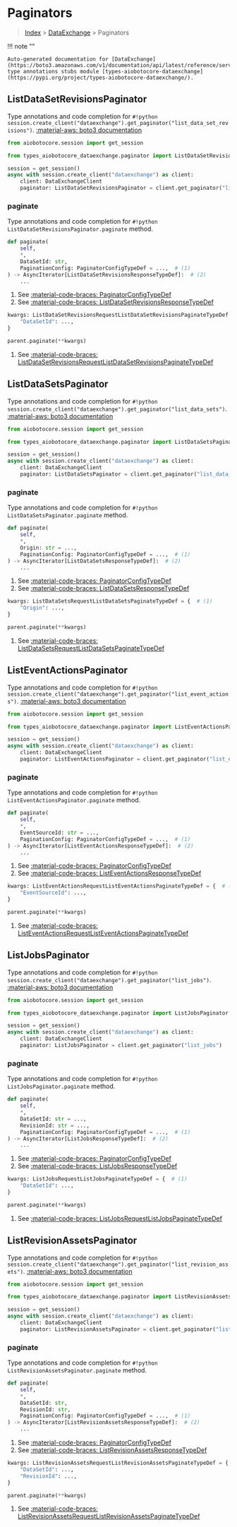 # Paginators

> [Index](../README.md) > [DataExchange](./README.md) > Paginators

!!! note ""

    Auto-generated documentation for [DataExchange](https://boto3.amazonaws.com/v1/documentation/api/latest/reference/services/dataexchange.html#DataExchange)
    type annotations stubs module [types-aiobotocore-dataexchange](https://pypi.org/project/types-aiobotocore-dataexchange/).

## ListDataSetRevisionsPaginator

Type annotations and code completion for `#!python session.create_client("dataexchange").get_paginator("list_data_set_revisions")`.
[:material-aws: boto3 documentation](https://boto3.amazonaws.com/v1/documentation/api/latest/reference/services/dataexchange.html#DataExchange.Paginator.ListDataSetRevisions)

```python title="Usage example"
from aiobotocore.session import get_session

from types_aiobotocore_dataexchange.paginator import ListDataSetRevisionsPaginator

session = get_session()
async with session.create_client("dataexchange") as client:
    client: DataExchangeClient
    paginator: ListDataSetRevisionsPaginator = client.get_paginator("list_data_set_revisions")
```


### paginate

Type annotations and code completion for `#!python ListDataSetRevisionsPaginator.paginate` method.

```python title="Method definition"
def paginate(
    self,
    *,
    DataSetId: str,
    PaginationConfig: PaginatorConfigTypeDef = ...,  # (1)
) -> AsyncIterator[ListDataSetRevisionsResponseTypeDef]:  # (2)
    ...
```

1. See [:material-code-braces: PaginatorConfigTypeDef](./type_defs.md#paginatorconfigtypedef) 
2. See [:material-code-braces: ListDataSetRevisionsResponseTypeDef](./type_defs.md#listdatasetrevisionsresponsetypedef) 


```python title="Usage example with kwargs"
kwargs: ListDataSetRevisionsRequestListDataSetRevisionsPaginateTypeDef = {  # (1)
    "DataSetId": ...,
}

parent.paginate(**kwargs)
```

1. See [:material-code-braces: ListDataSetRevisionsRequestListDataSetRevisionsPaginateTypeDef](./type_defs.md#listdatasetrevisionsrequestlistdatasetrevisionspaginatetypedef) 
## ListDataSetsPaginator

Type annotations and code completion for `#!python session.create_client("dataexchange").get_paginator("list_data_sets")`.
[:material-aws: boto3 documentation](https://boto3.amazonaws.com/v1/documentation/api/latest/reference/services/dataexchange.html#DataExchange.Paginator.ListDataSets)

```python title="Usage example"
from aiobotocore.session import get_session

from types_aiobotocore_dataexchange.paginator import ListDataSetsPaginator

session = get_session()
async with session.create_client("dataexchange") as client:
    client: DataExchangeClient
    paginator: ListDataSetsPaginator = client.get_paginator("list_data_sets")
```


### paginate

Type annotations and code completion for `#!python ListDataSetsPaginator.paginate` method.

```python title="Method definition"
def paginate(
    self,
    *,
    Origin: str = ...,
    PaginationConfig: PaginatorConfigTypeDef = ...,  # (1)
) -> AsyncIterator[ListDataSetsResponseTypeDef]:  # (2)
    ...
```

1. See [:material-code-braces: PaginatorConfigTypeDef](./type_defs.md#paginatorconfigtypedef) 
2. See [:material-code-braces: ListDataSetsResponseTypeDef](./type_defs.md#listdatasetsresponsetypedef) 


```python title="Usage example with kwargs"
kwargs: ListDataSetsRequestListDataSetsPaginateTypeDef = {  # (1)
    "Origin": ...,
}

parent.paginate(**kwargs)
```

1. See [:material-code-braces: ListDataSetsRequestListDataSetsPaginateTypeDef](./type_defs.md#listdatasetsrequestlistdatasetspaginatetypedef) 
## ListEventActionsPaginator

Type annotations and code completion for `#!python session.create_client("dataexchange").get_paginator("list_event_actions")`.
[:material-aws: boto3 documentation](https://boto3.amazonaws.com/v1/documentation/api/latest/reference/services/dataexchange.html#DataExchange.Paginator.ListEventActions)

```python title="Usage example"
from aiobotocore.session import get_session

from types_aiobotocore_dataexchange.paginator import ListEventActionsPaginator

session = get_session()
async with session.create_client("dataexchange") as client:
    client: DataExchangeClient
    paginator: ListEventActionsPaginator = client.get_paginator("list_event_actions")
```


### paginate

Type annotations and code completion for `#!python ListEventActionsPaginator.paginate` method.

```python title="Method definition"
def paginate(
    self,
    *,
    EventSourceId: str = ...,
    PaginationConfig: PaginatorConfigTypeDef = ...,  # (1)
) -> AsyncIterator[ListEventActionsResponseTypeDef]:  # (2)
    ...
```

1. See [:material-code-braces: PaginatorConfigTypeDef](./type_defs.md#paginatorconfigtypedef) 
2. See [:material-code-braces: ListEventActionsResponseTypeDef](./type_defs.md#listeventactionsresponsetypedef) 


```python title="Usage example with kwargs"
kwargs: ListEventActionsRequestListEventActionsPaginateTypeDef = {  # (1)
    "EventSourceId": ...,
}

parent.paginate(**kwargs)
```

1. See [:material-code-braces: ListEventActionsRequestListEventActionsPaginateTypeDef](./type_defs.md#listeventactionsrequestlisteventactionspaginatetypedef) 
## ListJobsPaginator

Type annotations and code completion for `#!python session.create_client("dataexchange").get_paginator("list_jobs")`.
[:material-aws: boto3 documentation](https://boto3.amazonaws.com/v1/documentation/api/latest/reference/services/dataexchange.html#DataExchange.Paginator.ListJobs)

```python title="Usage example"
from aiobotocore.session import get_session

from types_aiobotocore_dataexchange.paginator import ListJobsPaginator

session = get_session()
async with session.create_client("dataexchange") as client:
    client: DataExchangeClient
    paginator: ListJobsPaginator = client.get_paginator("list_jobs")
```


### paginate

Type annotations and code completion for `#!python ListJobsPaginator.paginate` method.

```python title="Method definition"
def paginate(
    self,
    *,
    DataSetId: str = ...,
    RevisionId: str = ...,
    PaginationConfig: PaginatorConfigTypeDef = ...,  # (1)
) -> AsyncIterator[ListJobsResponseTypeDef]:  # (2)
    ...
```

1. See [:material-code-braces: PaginatorConfigTypeDef](./type_defs.md#paginatorconfigtypedef) 
2. See [:material-code-braces: ListJobsResponseTypeDef](./type_defs.md#listjobsresponsetypedef) 


```python title="Usage example with kwargs"
kwargs: ListJobsRequestListJobsPaginateTypeDef = {  # (1)
    "DataSetId": ...,
}

parent.paginate(**kwargs)
```

1. See [:material-code-braces: ListJobsRequestListJobsPaginateTypeDef](./type_defs.md#listjobsrequestlistjobspaginatetypedef) 
## ListRevisionAssetsPaginator

Type annotations and code completion for `#!python session.create_client("dataexchange").get_paginator("list_revision_assets")`.
[:material-aws: boto3 documentation](https://boto3.amazonaws.com/v1/documentation/api/latest/reference/services/dataexchange.html#DataExchange.Paginator.ListRevisionAssets)

```python title="Usage example"
from aiobotocore.session import get_session

from types_aiobotocore_dataexchange.paginator import ListRevisionAssetsPaginator

session = get_session()
async with session.create_client("dataexchange") as client:
    client: DataExchangeClient
    paginator: ListRevisionAssetsPaginator = client.get_paginator("list_revision_assets")
```


### paginate

Type annotations and code completion for `#!python ListRevisionAssetsPaginator.paginate` method.

```python title="Method definition"
def paginate(
    self,
    *,
    DataSetId: str,
    RevisionId: str,
    PaginationConfig: PaginatorConfigTypeDef = ...,  # (1)
) -> AsyncIterator[ListRevisionAssetsResponseTypeDef]:  # (2)
    ...
```

1. See [:material-code-braces: PaginatorConfigTypeDef](./type_defs.md#paginatorconfigtypedef) 
2. See [:material-code-braces: ListRevisionAssetsResponseTypeDef](./type_defs.md#listrevisionassetsresponsetypedef) 


```python title="Usage example with kwargs"
kwargs: ListRevisionAssetsRequestListRevisionAssetsPaginateTypeDef = {  # (1)
    "DataSetId": ...,
    "RevisionId": ...,
}

parent.paginate(**kwargs)
```

1. See [:material-code-braces: ListRevisionAssetsRequestListRevisionAssetsPaginateTypeDef](./type_defs.md#listrevisionassetsrequestlistrevisionassetspaginatetypedef) 
